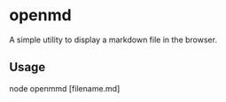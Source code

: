# openmd
A simple utility to display a markdown file in the browser.

## Usage
node openmmd [filename.md]
